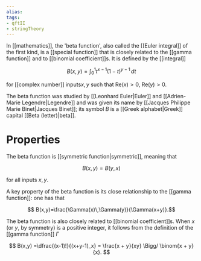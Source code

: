 ```yaml
---
alias:
tags:
- qftII
- stringTheory
---
```

In [[mathematics]], the 'beta function', also called the [[Euler integral]] of the first kind, is a [[special function]] that is closely related to the [[gamma function]] and to [[binomial coefficient]]s.  It is defined by the [[integral]]

$$ B(x,y) = \int_0^1 t^{x-1}(1-t)^{y-1}\,dt$$

for [[complex number]] inputs$x,y$ such that $\mathrm{Re}(x)>0, ~\mathrm{Re}(y)>0$.

The beta function was studied by [[Leonhard Euler|Euler]] and [[Adrien-Marie Legendre|Legendre]] and was given its name by [[Jacques Philippe Marie Binet|Jacques Binet]]; its symbol $B$ is a [[Greek alphabet|Greek]] capital [[Beta (letter)|beta]].

# Properties
The beta function is [[symmetric function|symmetric]], meaning that

$$ B(x,y) = B(y,x)$$

for all inputs $x,y$.

A key property of the beta function is its close relationship to the [[gamma function]]: one has that

$$ B(x,y)=\frac{\Gamma(x)\,\Gamma(y)}{\Gamma(x+y)}.$$


The beta function is also closely related to [[binomial coefficient]]s.  When $x$ (or $y$, by symmetry) is a positive integer, it follows from the definition of the [[gamma function]] $\Gamma$

$$ B(x,y) =\dfrac{(x-1)!}{(x+y-1)_x} = \frac{x + y}{xy} \Bigg/ \binom{x + y}{x}. $$